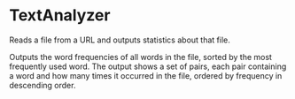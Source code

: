 # TextAnalyzer
Reads a file from a URL and outputs statistics about that file.

Outputs the word frequencies of all words in the file, sorted by the most frequently used word. 
The output shows a set of pairs, each pair containing a word and how many times it occurred in the file, ordered by
frequency in descending order.

